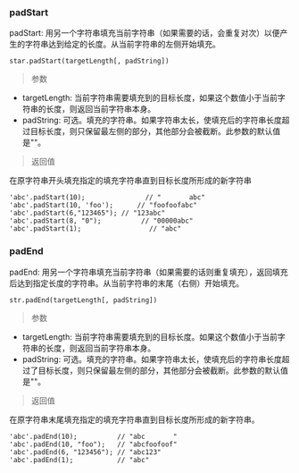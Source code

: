 ### padStart
padStart: 用另一个字符串填充当前字符串（如果需要的话，会重复对次）以便产生的字符串达到给定的长度。从当前字符串的左侧开始填充。
```
star.padStart(targetLength[, padString])
```
> 参数

- targetLength: 当前字符串需要填充到的目标长度，如果这个数值小于当前字符串的长度，则返回当前字符串本身。
- padString: 可选。填充的字符串。如果字符串太长，使填充后的字符串长度超过目标长度，则只保留最左侧的部分，其他部分会被截断。此参数的默认值是""。

> 返回值

在原字符串开头填充指定的填充字符串直到目标长度所形成的新字符串

```
'abc'.padStart(10);               // "       abc"
'abc'.padStart(10, 'foo');      // "foofoofabc"
'abc'.padStart(6,"123465"); // "123abc"
'abc'.padStart(8, "0");          // "00000abc"
'abc'.padStart(1);                 // "abc"
```

### padEnd
padEnd: 用另一个字符串填充当前字符串（如果需要的话则重复填充），返回填充后达到指定长度的字符串。从当前字符串的末尾（右侧）开始填充。
```
str.padEnd(targetLength[, padString])
```
> 参数

- targetLength: 当前字符串需要填充到的目标长度。如果这个数值小于当前字符串的长度，则返回当前字符串本身。
- padString: 可选。填充的字符串。如果字符串太长，使填充后的字符串长度超过了目标长度，则只保留最左侧的部分，其他部分会被截断。此参数的默认值是""。

> 返回值

在原字符串末尾填充指定的填充字符串直到目标长度所形成的新字符串。

```
'abc'.padEnd(10);          // "abc       "
'abc'.padEnd(10, "foo");   // "abcfoofoof"
'abc'.padEnd(6, "123456"); // "abc123"
'abc'.padEnd(1);           // "abc"
```